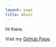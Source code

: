 ```yaml
---
layout: page
title: About
---
```


<p class="message">
  Hi there. 
</p>

  Visit my [GitHub Page](https://github.com/xenakas). 




